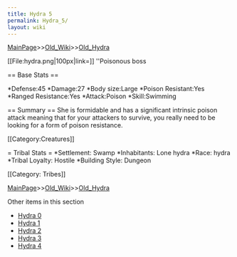 ```yaml
---
title: Hydra 5
permalink: Hydra_5/
layout: wiki
---
```


[MainPage](/keeperrl_wiki/ "wikilink")>>[Old_Wiki](/keeperrl_wiki/Old_Wiki "wikilink")>>[Old_Hydra](/keeperrl_wiki/Old_Hydra "wikilink")

[[File:hydra.png|100px|link=]] ''Poisonous boss

== Base Stats ==

*Defense:45
*Damage:27
*Body size:Large
*Poison Resistant:Yes
*Ranged Resistance:Yes
*Attack:Poison
*Skill:Swimming

== Summary ==
She is formidable and has a significant intrinsic poison attack meaning that for your attackers to survive, you really need to be looking for a form of poison resistance.

[[Category:Creatures]]

= Tribal Stats =
*Settlement: Swamp 
*Inhabitants: Lone hydra
*Race: hydra 
*Tribal Loyalty: Hostile 
*Building Style: Dungeon
 
[[Category: Tribes]]

[MainPage](/keeperrl_wiki/ "wikilink")>>[Old_Wiki](/keeperrl_wiki/Old_Wiki "wikilink")>>[Old_Hydra](/keeperrl_wiki/Old_Hydra "wikilink")

Other items in this section
-    [Hydra 0](/keeperrl_wiki/Hydra_0 "wikilink")
-    [Hydra 1](/keeperrl_wiki/Hydra_1 "wikilink")
-    [Hydra 2](/keeperrl_wiki/Hydra_2 "wikilink")
-    [Hydra 3](/keeperrl_wiki/Hydra_3 "wikilink")
-    [Hydra 4](/keeperrl_wiki/Hydra_4 "wikilink")
